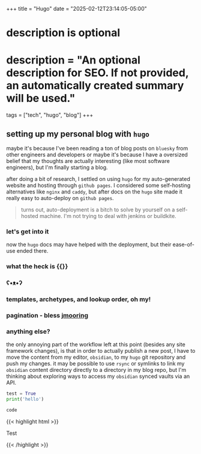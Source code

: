 +++
title = "Hugo"
date = "2025-02-12T23:14:05-05:00"

#
# description is optional
#
# description = "An optional description for SEO. If not provided, an automatically created summary will be used."

tags = ["tech", "hugo", "blog"]
+++
## setting up my personal blog with `hugo`
maybe it's because I've been reading a ton of blog posts on `bluesky` from other engineers and developers or maybe it's because I have a oversized belief that my thoughts are actually interesting (like most software engineers), but I'm finally starting a blog.

after doing a bit of research, I settled on using `hugo` for my auto-generated website and hosting through `github pages`. I considered some self-hosting alternatives like `nginx` and `caddy`, but after docs on the `hugo` site made it really easy to auto-deploy on `github pages`. 
> turns out, auto-deployment is a bitch to solve by yourself on a self-hosted machine. I'm not trying to deal with jenkins or buildkite.

### let's get into it
now the `hugo` docs may have helped with the deployment, but their ease-of-use ended there.


### what the heck is {{}}
### ʕ•ᴥ•ʔ
### templates, archetypes, and lookup order, oh my!
### pagination - bless [jmooring](https://github.com/jmooring)
### anything else?
the only annoying part of the workflow left at this point (besides any site framework changes), is that in order to actually publish a new post, I have to move the content from my editor, `obsidian`, to my `hugo` git repository and push my changes. it may be possible to use `rsync` or symlinks to link my `obsidian` content directory directly to a directory in my blog repo, but I'm thinking about exploring ways to access my `obsidian` synced vaults via an API.

```py
test = True
print('hello')
```

```go { title="titles"}
code
```

{{< highlight html >}}
<!doctype html>
<html lang="en">
<head>
  <meta charset="utf-8">
  <title>Example HTML5 Document</title>
</head>
<body>
  <p>Test</p>
</body>
</html>
{{< /highlight >}}